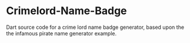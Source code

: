 Crimelord-Name-Badge
====================

Dart source code for a crime lord name badge generator, based upon the the infamous pirate name generator example.
